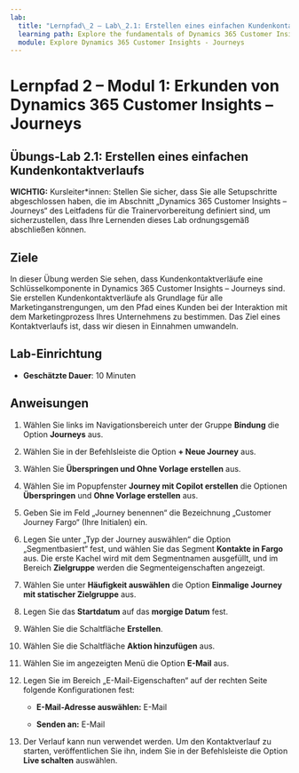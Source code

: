 ```yaml
---
lab:
  title: "Lernpfad\_2 – Lab\_2.1: Erstellen eines einfachen Kundenkontaktverlaufs"
  learning path: Explore the fundamentals of Dynamics 365 Customer Insights
  module: Explore Dynamics 365 Customer Insights - Journeys
---
```


Lernpfad 2 – Modul 1: Erkunden von Dynamics 365 Customer Insights – Journeys
========================

## Übungs-Lab 2.1: Erstellen eines einfachen Kundenkontaktverlaufs

**WICHTIG:** Kursleiter*innen: Stellen Sie sicher, dass Sie alle Setupschritte abgeschlossen haben, die im Abschnitt „Dynamics 365 Customer Insights – Journeys“ des Leitfadens für die Trainervorbereitung definiert sind, um sicherzustellen, dass Ihre Lernenden dieses Lab ordnungsgemäß abschließen können.   

## Ziele

In dieser Übung werden Sie sehen, dass Kundenkontaktverläufe eine Schlüsselkomponente in Dynamics 365 Customer Insights – Journeys sind. Sie erstellen Kundenkontaktverläufe als Grundlage für alle Marketinganstrengungen, um den Pfad eines Kunden bei der Interaktion mit dem Marketingprozess Ihres Unternehmens zu bestimmen. Das Ziel eines Kontaktverlaufs ist, dass wir diesen in Einnahmen umwandeln. 

## Lab-Einrichtung

  - **Geschätzte Dauer**: 10 Minuten

## Anweisungen
1. Wählen Sie links im Navigationsbereich unter der Gruppe **Bindung** die Option **Journeys** aus.

1. Wählen Sie in der Befehlsleiste die Option **+ Neue Journey** aus.

1. Wählen Sie **Überspringen und Ohne Vorlage erstellen** aus.

1. Wählen Sie im Popupfenster **Journey mit Copilot erstellen** die Optionen **Überspringen** und **Ohne Vorlage erstellen** aus.

1. Geben Sie im Feld „Journey benennen“ die Bezeichnung „Customer Journey Fargo“ (Ihre Initialen) ein. 

1. Legen Sie unter „Typ der Journey auswählen“ die Option „Segmentbasiert“ fest, und wählen Sie das Segment **Kontakte in Fargo** aus. Die erste Kachel wird mit dem Segmentnamen ausgefüllt, und im Bereich **Zielgruppe** werden die Segmenteigenschaften angezeigt.

1. Wählen Sie unter **Häufigkeit auswählen** die Option **Einmalige Journey mit statischer Zielgruppe** aus.

1. Legen Sie das **Startdatum** auf das **morgige Datum** fest.

1. Wählen Sie die Schaltfläche **Erstellen**.

1. Wählen Sie die Schaltfläche **Aktion hinzufügen** aus.

1. Wählen Sie im angezeigten Menü die Option **E-Mail** aus.

1. Legen Sie im Bereich „E-Mail-Eigenschaften“ auf der rechten Seite folgende Konfigurationen fest:

    - **E-Mail-Adresse auswählen:** E-Mail 

    - **Senden an:** E-Mail

1. Der Verlauf kann nun verwendet werden. Um den Kontaktverlauf zu starten, veröffentlichen Sie ihn, indem Sie in der Befehlsleiste die Option **Live schalten** auswählen.
